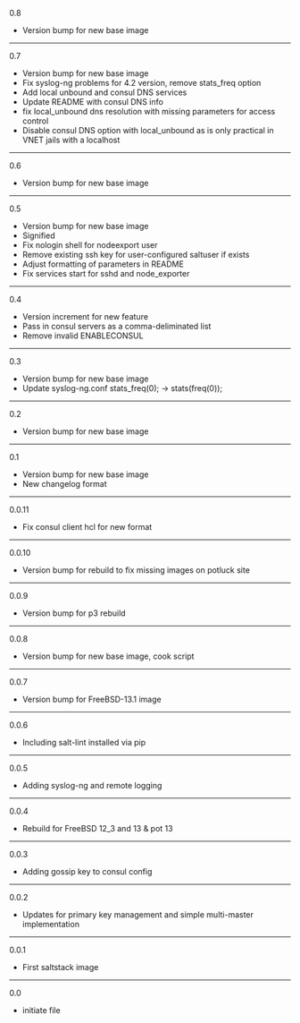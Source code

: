 0.8

* Version bump for new base image

---

0.7

* Version bump for new base image
* Fix syslog-ng problems for 4.2 version, remove stats_freq option
* Add local unbound and consul DNS services
* Update README with consul DNS info
* fix local_unbound dns resolution with missing parameters for access control
* Disable consul DNS option with local_unbound as is only practical in VNET jails with a localhost

---

0.6

* Version bump for new base image

---

0.5

* Version bump for new base image
* Signified
* Fix nologin shell for nodeexport user
* Remove existing ssh key for user-configured saltuser if exists
* Adjust formatting of parameters in README
* Fix services start for sshd and node_exporter

---

0.4

* Version increment for new feature
* Pass in consul servers as a comma-deliminated list
* Remove invalid ENABLECONSUL

---

0.3

* Version bump for new base image
* Update syslog-ng.conf stats_freq(0); -> stats(freq(0));

---

0.2

* Version bump for new base image

---

0.1

* Version bump for new base image
* New changelog format

---

0.0.11

* Fix consul client hcl for new format

---

0.0.10

* Version bump for rebuild to fix missing images on potluck site

---

0.0.9

* Version bump for p3 rebuild

---

0.0.8

* Version bump for new base image, cook script

---

0.0.7

* Version bump for FreeBSD-13.1 image

---

0.0.6

* Including salt-lint installed via pip

---

0.0.5

* Adding syslog-ng and remote logging

---

0.0.4

* Rebuild for FreeBSD 12_3 and 13 & pot 13

---

0.0.3

* Adding gossip key to consul config

---

0.0.2

* Updates for primary key management and simple multi-master implementation

---

0.0.1

* First saltstack image

---

0.0

* initiate file
